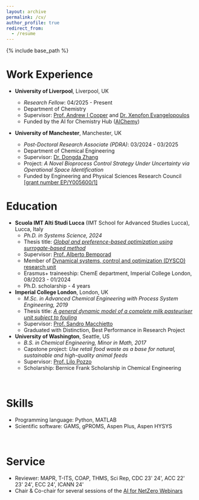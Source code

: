 ```yaml
---
layout: archive
permalink: /cv/
author_profile: true
redirect_from:
  - /resume
---
```


{% include base_path %}

Work Experience
======
* **University of Liverpool**, Liverpool, UK
  * _Research Fellow_: 04/2025 - Present
  * Department of Chemistry
  * Supervisor: [Prof. Andrew I Cooper](https://www.liverpool.ac.uk/people/andrew-cooper) and [Dr. Xenofon Evangelopoulos](https://www.liverpool.ac.uk/people/xenofon-evangelopoulos)
  * Funded by the AI for Chemistry Hub ([AIChemy](https://aichemy.ac.uk/))


* **University of Manchester**, Manchester, UK
  * _Post-Doctoral Research Associate (PDRA)_: 03/2024 - 03/2025
  * Department of Chemical Engineering 
  * Supervisor: [Dr. Dongda Zhang](https://research.manchester.ac.uk/en/persons/dongda.zhang)
  * Project: _A Novel Bioprocess Control Strategy Under Uncertainty via Operational Space Identification_
  * Funded by Engineering and Physical Sciences Research Council [[grant number EP/Y005600/1]](https://gtr.ukri.org/projects?ref=EP%2FY005600%2F1)


Education
======
* **Scuola IMT Alti Studi Lucca** (IMT School for Advanced Studies Lucca), Lucca, Italy
  * _Ph.D. in Systems Science, 2024_
  * Thesis title: [_Global and preference-based optimization using surrogate-based method_](https://e-theses.imtlucca.it/415/1/ZhuMengjia_Thesis_final%20version.pdf)
  * Supervisor: [Prof. Alberto Bemporad](http://cse.lab.imtlucca.it/~bemporad/)
  * Member of [Dynamical systems, control and optimization (DYSCO) research unit](http://dysco.imtlucca.it/)
  * Erasmus+ traineeship: ChemE department, Imperial College London, 08/2023 - 01/2024
  * Ph.D. scholarship - 4 years
* **Imperial College London**, London, UK
  * _M.Sc. in Advanced Chemical Engineering with Process System Engineering, 2019_
  * Thesis title: [_A general dynamic model of a complete milk pasteuriser unit subject to fouling_](https://mjzhu-p.github.io/files/2019-ZhuMengjia_masterThesis.pdf)
  * Supervisor: [Prof. Sandro Macchietto](https://www.imperial.ac.uk/people/s.macchietto)
  * Graduated with Distinction, Best Performance in Research Project
* **University of Washington**, Seattle, US
  * _B.S. in Chemical Engineering, Minor in Math, 2017_
  * Capstone project: _Use retail food waste as a base for natural, sustainable and high-quality animal feeds_
  * Supervisor: [Prof. Lilo Pozzo](https://www.pozzorg.com/)
  * Scholarship: Bernice Frank Scholarship in Chemical Engineering


<br>

Skills
======
* Programming language: Python, MATLAB
* Scientific software: GAMS, gPROMS, Aspen Plus, Aspen HYSYS

<br>


Service
======
* Reviewer: MAPR, T-ITS, COAP, THMS, Sci Rep, CDC 23' 24', ACC 22' 23' 24', ECC 24', ICANN 24'
* Chair & Co-chair for several sessions of the [AI for NetZero Webinars](https://www.youtube.com/@ai4netzero)
